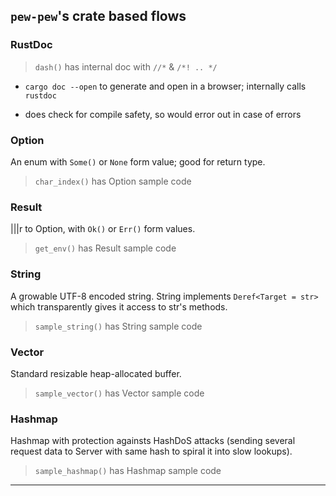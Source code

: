 
## `pew-pew`'s crate based flows

### RustDoc

> `dash()` has internal doc with `//*` & `/*! .. */`

* `cargo doc --open` to generate and open in a browser; internally calls `rustdoc`

* does check for compile safety, so would error out in case of errors


### Option

An enum with `Some()` or `None` form value; good for return type.

> `char_index()` has Option sample code


### Result

|||r to Option, with `Ok()` or `Err()` form values.

> `get_env()` has Result sample code


### String

A growable UTF-8 encoded string.
String implements `Deref<Target = str>` which transparently gives it access to str's methods.

> `sample_string()` has String sample code


### Vector

Standard resizable heap-allocated buffer.

> `sample_vector()` has Vector sample code


### Hashmap

Hashmap with protection againsts HashDoS attacks (sending several request data to Server with same hash to spiral it into slow lookups).

> `sample_hashmap()` has Hashmap sample code

---
